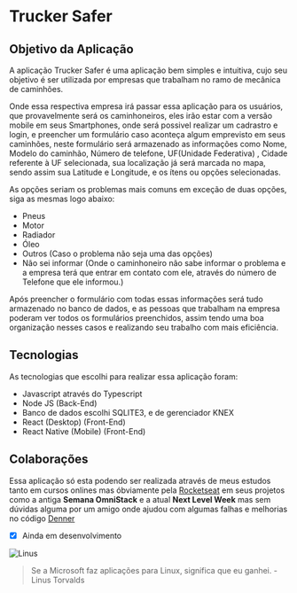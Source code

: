 # Trucker Safer


## Objetivo da Aplicação


A aplicação Trucker Safer é uma aplicação bem simples e intuitiva, cujo seu objetivo é ser 
utilizada por empresas que trabalham no ramo de mecânica de caminhões.


Onde essa respectiva empresa irá passar essa aplicação para os usuários, que 
provavelmente será os caminhoneiros, eles irão estar com a versão mobile em seus Smartphones, onde será possivel 
realizar um cadrastro e login, e preencher um formulário caso aconteça algum emprevisto em seus caminhões, neste 
formulário será armazenado as informações como Nome, Modelo do caminhão, Número de telefone, UF(Unidade Federativa)
, Cidade referente à UF selecionada, sua localização já será marcada no mapa, sendo assim sua Latitude e 
Longitude, e os ítens ou opções selecionadas.


As opções seriam os problemas mais comuns em exceção de duas opções, siga as mesmas logo abaixo:


* Pneus
* Motor
* Radiador
* Óleo
* Outros (Caso o problema não seja uma das opções)
* Não sei informar (Onde o caminhoneiro não sabe informar o problema e a empresa terá que entrar em contato com ele, através do número de Telefone que ele informou.)


Após preencher o formulário com todas essas informações será tudo armazenado no banco de dados, e as pessoas que 
trabalham na empresa poderam ver todos os formulários preenchidos, assim tendo uma boa organização nesses casos 
e realizando seu trabalho com mais eficiência.


## Tecnologias


As tecnologias que escolhi para realizar essa aplicação foram:

* Javascript através do Typescript
* Node JS (Back-End)
* Banco de dados escolhi SQLITE3, e de gerenciador KNEX
* React (Desktop) (Front-End)
* React Native (Mobile) (Front-End)


## Colaborações


Essa aplicação só esta podendo ser realizada através de meus estudos tanto em cursos onlines mas óbviamente
pela [Rocketseat](https://github.com/Rocketseat) em seus projetos como a antiga **Semana OmniStack** e a atual 
**Next Level Week** mas sem dúvidas alguma por um amigo onde ajudou com algumas falhas e melhorias no código [Denner](https://github.com/dennervidal)


- [x] Ainda em desenvolvimento


![Linus](https://media.giphy.com/media/xndHaRIcvge5y/source.gif)
> Se a Microsoft faz aplicações para Linux, significa que eu ganhei. -Linus Torvalds
